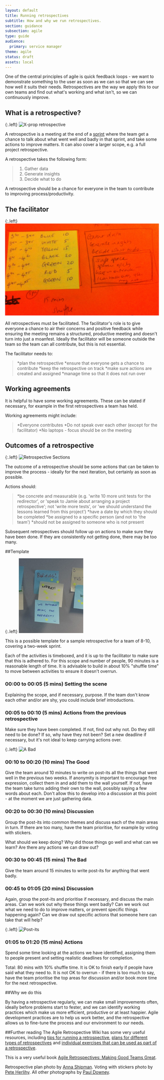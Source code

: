```yaml
---
layout: default
title: Running retrospectives
subtitle: How and why we run retrospectives.
section: guidance
subsection: agile
type: guide
audience:
  primary: service manager
theme: agile
status: draft
assets: local
---
```


One of the central principles of agile is quick feedback loops - we want to demonstrate something to the user as soon as we can so that we can see how well it suits their needs. Retrospectives are the way we apply this to our own teams and find out what's working and what isn't, so we can continuously improve.

## What is a retrospective?

{:.left}
![X-prop retrospective](http://farm9.staticflickr.com/8013/7105598457_084223078e_d.jpg)

A retrospective is a meeting at the end of a <a href="http://gsdm.herokuapp.com/agile/featuresofagile.html">sprint</a> where the team get a chance to talk about what went well and badly in that sprint, and take some actions to improve matters. It can also cover a larger scope, e.g. a full project retrospective.

A retrospective takes the following form:

>1. Gather data
>2. Generate insights
>3. Decide what to do

A retrospective should be a chance for everyone in the team to contribute to improving process/productivity.

## The facilitator

{:.left}
![A retrospective plan](/assets/images/planning_retro.jpg)


All retrospectives must be facilitated. The facilitator's role is to give everyone a chance to air their concerns and positive feedback while ensuring the meeting remains a structured, productive meeting and doesn't turn into just a moanfest. Ideally the facilitator will be someone outside the team so the team can all contribute, but this is not essential. 

The facilitator needs to:
>*plan the retrospective
>*ensure that everyone gets a chance to contribute
>*keep the retrospective on track
>*make sure actions are created and assigned
>*manage time so that it does not run over

## Working agreements

It is helpful to have some working agreements. These can be stated if necessary, for example in the first retrospectives a team has held. 

Working agreements might include:
>*Everyone contributes
>*Do not speak over each other (except for the facilitator)
>*No laptops - focus should be on the meeting

## Outcomes of a retrospective

{:.left}
![Retrospective Sections](http://farm9.staticflickr.com/8453/8002453131_7fd9489dfd_d.jpg)

The outcome of a retrospective should be some actions that can be taken to improve the process - ideally for the next iteration, but certainly as soon as possible.

Actions should:
>*be concrete and measurable (e.g. 'write 10 more unit tests for the redirector', or 'speak to Jamie about arranging a project retrospective'; not 'write more tests', or 'we should understand the lessons learned from this project')
>*have a date by which they should be completed
>*be assigned to a specific person (and not to 'the team')
>*should not be assigned to someone who is not present

Subsequent retrospectives should follow up on actions to make sure they have been done. If they are consistently not getting done, there may be too many.



##Template

{:.left}
![Voting with stickers](/assets/images/redirects.jpeg)

This is a possible template for a sample retrospective for a team of 8-10, covering a two-week sprint.

Each of the activities is timeboxed, and it is up to the facilitator to make sure that this is adhered to. For this scope and number of people, 90 minutes is a reasonable length of time. It is advisable to build in about 10% "shuffle time" to move between activities to ensure it doesn't overrun.

### 00:00 to 00:05 (5 mins) Setting the scene

Explaining the scope, and if necessary, purpose. If the team don't know each other and/or are shy, you could include brief introductions.

### 00:05 to 00:10 (5 mins) Actions from the previous retrospective

Make sure they have been completed. If not, find out why not. Do they still need to be done? If so, why have they not been? Set a new deadline if necessary, but it's not ideal to keep carrying actions over. 

{:.left}
![A Bad](http://farm9.staticflickr.com/8425/7739861570_ef1a5c745f_m_d.jpg)

### 00:10 to 00:20 (10 mins) The Good

Give the team around 10 minutes to write on post-its all the things that went well in the previous two weeks. If anonymity is important to encourage free expression, collect them in and add them to the wall yourself. If not, have the team take turns adding their own to the wall, possibly saying a few words about each. Don't allow this to develop into a discussion at this point - at the moment we are just gathering data.

### 00:20 to 00:30 (10 mins) Discussion

Group the post-its into common themes and discuss each of the main areas in turn. If there are too many, have the team prioritise, for example by voting with stickers. 

What should we keep doing? Why did those things go well and what can we learn? Are there any actions we can draw out?

### 00:30 to 00:45 (15 mins) The Bad

Give the team around 15 minutes to write post-its for anything that went badly.

### 00:45 to 01:05 (20 mins) Discussion

Again, group the post-its and prioritise if necessary, and discuss the main areas. Can we work out why these things went badly? Can we work out what we need to do to improve matters, or prevent specific things happening again? Can we draw out specific actions that someone here can take that will help?

{:.left}
![Post-its](http://farm9.staticflickr.com/8008/7465763890_49469afcfc_z_d.jpg)

### 01:05 to 01:20 (15 mins) Actions

Spend some time looking at the actions we have identified, assigning them to people present and setting realistic deadlines for completion.

Total: 80 mins with 10% shuffle time. It is OK to finish early if people have said what they need to. It is not OK to overrun - if there is too much to say, have the team prioritise the top areas for discussion and/or book more time for the next retrospective.

##Why we do this

By having a retrospective regularly, we can make small improvements often, ideally before problems start to fester, and we can identify working practices which make us more efficient, productive or at least happier. Agile development practices are to help us work better, and the retrospective allows us to fine-tune the process and our environment to our needs.


##Further reading
The Agile Retrospective Wiki has some very useful resources, including <a href="http://retrospectivewiki.org/index.php?title=Retrospective_Tips" target="_blank">tips for running a retrospective</a>, <a href="http://retrospectivewiki.org/index.php?title=Retrospective_Plans" target="_blank">plans for different types of retrospectives</a> and <a href="http://retrospectivewiki.org/index.php?title=Retrospective_Tools" target="_blank">individual exercises that can be used as part of a retrospective</a>.

This is a very useful book <a href="http://pragprog.com/book/dlret/agile-retrospectives" target="_blank">Agile Retrospectives: Making Good Teams Great</a>.

Retrospective plan photo by <a href="https://twitter.com/annashipman" target="_blank">Anna Shipman</a>. Voting with stickers photo by <a href="https://twitter.com/yahoo_pete" target="_blank">Pete Herlihy</a>. All other photographs by <a href="https://twitter.com/psd" target="_blank">Paul Downey</a>.
